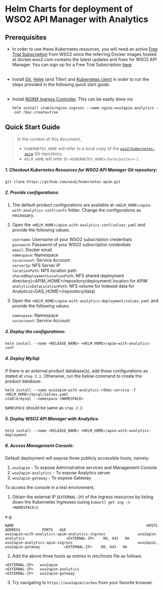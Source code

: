# Helm Charts for deployment of WSO2 API Manager with Analytics

## Prerequisites

* In order to use these Kubernetes resources, you will need an active [Free Trial Subscription](https://wso2.com/free-trial-subscription)
from WSO2 since the referring Docker images hosted at docker.wso2.com contains the latest updates and fixes for WSO2 API Manager.
You can sign up for a Free Trial Subscription [here](https://wso2.com/free-trial-subscription).<br><br>

* Install [Git](https://git-scm.com/book/en/v2/Getting-Started-Installing-Git), [Helm](https://github.com/kubernetes/helm/blob/master/docs/install.md)
(and Tiller) and [Kubernetes client](https://kubernetes.io/docs/tasks/tools/install-kubectl/) in order to run the 
steps provided in the following quick start guide.<br><br>

* Install [NGINX Ingress Controller](https://kubernetes.github.io/ingress-nginx/deploy/). This can
 be easily done via 
  ```
  helm install stable/nginx-ingress --name nginx-wso2apim-analytics --set rbac.create=true
  ```
## Quick Start Guide
>In the context of this document, <br>
>* `KUBERNETES_HOME` will refer to a local copy of the [`wso2/kubernetes-apim`](https://github.com/wso2/kubernetes-apim/)
Git repository. <br>
>* `HELM_HOME` will refer to `<KUBERNETES_HOME>/helm/pattern-1`. <br>

##### 1. Checkout Kubernetes Resources for WSO2 API Manager Git repository:

```
git clone https://github.com/wso2/kubernetes-apim.git
```

##### 2. Provide configurations:

1. The default product configurations are available at `<HELM_HOME>/apim-with-analytics-conf/confs` folder. Change the 
configurations as necessary.

2. Open the `<HELM_HOME>/apim-with-analytics-conf/values.yaml` and provide the following values.

    `username`: Username of your WSO2 subscription credentials<br>
    `password`: Password of your WSO2 subscription credentials<br>
    `email`: Docker email<br>
    `namespace`: Namespace<br>
    `svcaccount`: Service Account<br>
    `serverIp`: NFS Server IP<br>
    `locationPath`: NFS location path<br>
    `sharedDeploymentLocationPath`: NFS shared deployment directory(<APIM_HOME>/repository/deployment) location for APIM<br> 
    `analyticsDataLocationPath`: NFS volume for Indexed data for Analytics(<DAS_HOME>/repository/data)<br>
    
3. Open the `<HELM_HOME>/apim-with-analytics-deployment/values.yaml` and provide the following values.

    `namespace`: Namespace<br>
    `svcaccount`: Service Account
    
##### 3. Deploy the configurations:

```
helm install --name <RELEASE_NAME> <HELM_HOME>/apim-with-analytics-conf
```

##### 4. Deploy MySql:
If there is an external product database(s), add those configurations as stated at `step 2.1`. Otherwise, run the below
 command to create the product database. 
```
helm install --name wso2apim-with-analytics-rdbms-service -f <HELM_HOME>/mysql/values.yaml 
stable/mysql --namespace <NAMESPACE>
```
`NAMESPACE` should be same as `step 2.2`.

##### 5. Deploy WSO2 API Manager with Analytics:

```
helm install --name <RELEASE_NAME> <HELM_HOME>/apim-with-analytics-deployment
```

##### 6. Access Management Console:

Default deployment will expose three publicly accessible hosts, namely:<br>
1. `wso2apim` - To expose Administrative services and Management Console<br>
2. `wso2apim-analytics` - To expose Analytics server<br>
3. `wso2apim-gateway` - To expose Gateway<br>

To access the console in a test environment,

1. Obtain the external IP (`EXTERNAL-IP`) of the Ingress resources by listing down the Kubernetes Ingresses (using `kubectl get ing -n <NAMESPACE>`).

e.g.

```
NAME                                                             HOSTS                              ADDRESS          PORTS   AGE
wso2apim-with-analytics-apim-analytics-ingress               wso2apim-analytics                   <EXTERNAL-IP>    80, 443   9m
wso2apim-analytics-apim-ingress                              wso2apim, wso2apim-gateway           <EXTERNAL-IP>    80, 443   9m
```

2. Add the above three hosts as entries in /etc/hosts file as follows:

```
<EXTERNAL-IP>	wso2apim
<EXTERNAL-IP>	wso2apim-analytics
<EXTERNAL-IP>	wso2apim-gateway
```

3. Try navigating to `https://wso2apim/carbon` from your favorite browser.

